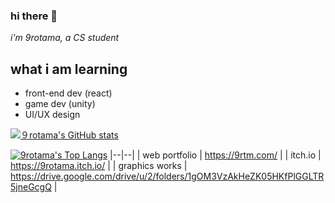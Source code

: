 ### hi there 👋
*i'm 9rotama, a CS student*

## what i am learning 
 - front-end dev (react)
 - game dev (unity)
 - UI/UX design

[![９rotama's GitHub stats](https://github-readme-stats.vercel.app/api?username=9rotama&theme=dracula)](https://github.com/9rotama/github-readme-stats)

[![9rotama's Top Langs](https://github-readme-stats.vercel.app/api/top-langs/?username=9rotama&theme=dracula&layout=compact)](https://github.com/9rotama/github-readme-stats)
|--|--|
| web portfolio | https://9rtm.com/ |
| itch.io | https://9rotama.itch.io/ |
| graphics works | https://drive.google.com/drive/u/2/folders/1gOM3VzAkHeZK05HKfPlGGLTR5jneGcgQ |

